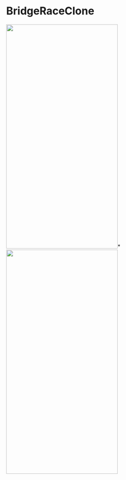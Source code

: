 # BridgeRaceClone

<img src="https://user-images.githubusercontent.com/77582569/193045647-5ab04f83-a075-4c10-930a-4770f4757524.gif" width="300" height="600" />*
<img src="https://user-images.githubusercontent.com/77582569/193044538-6834117e-0b38-48a8-ac92-a63ae07ed698.gif" width="300" height="600" />
